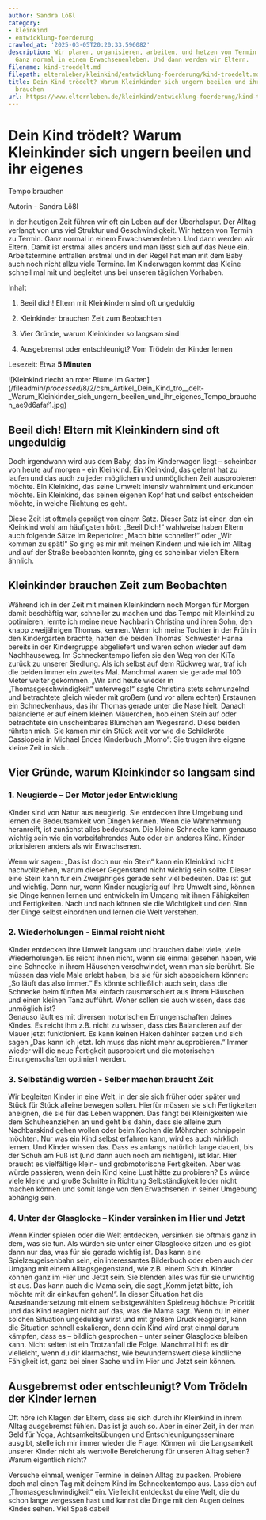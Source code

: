 ```yaml
---
author: Sandra Lößl
category:
- kleinkind
- entwicklung-foerderung
crawled_at: '2025-03-05T20:20:33.596082'
description: Wir planen, organisieren, arbeiten, und hetzen von Termin zu Termin.
  Ganz normal in einem Erwachsenenleben. Und dann werden wir Eltern.
filename: kind-troedelt.md
filepath: elternleben/kleinkind/entwicklung-foerderung/kind-troedelt.md
title: Dein Kind trödelt? Warum Kleinkinder sich ungern beeilen und ihr eigenes Tempo
  brauchen
url: https://www.elternleben.de/kleinkind/entwicklung-foerderung/kind-troedelt/
---
```


#  Dein Kind trödelt? Warum Kleinkinder sich ungern beeilen und ihr eigenes
Tempo brauchen

Autorin - Sandra Lößl

In der heutigen Zeit führen wir oft ein Leben auf der Überholspur. Der Alltag
verlangt von uns viel Struktur und Geschwindigkeit. Wir hetzen von Termin zu
Termin. Ganz normal in einem Erwachsenenleben. Und dann werden wir Eltern.
Damit ist erstmal alles anders und man lässt sich auf das Neue ein.
Arbeitstermine entfallen erstmal und in der Regel hat man mit dem Baby auch
noch nicht allzu viele Termine. Im Kinderwagen kommt das Kleine schnell mal
mit und begleitet uns bei unseren täglichen Vorhaben.

Inhalt

1. Beeil dich! Eltern mit Kleinkindern sind oft ungeduldig

2. Kleinkinder brauchen Zeit zum Beobachten

3. Vier Gründe, warum Kleinkinder so langsam sind

4. Ausgebremst oder entschleunigt? Vom Trödeln der Kinder lernen

Lesezeit: Etwa **5 Minuten**

![Kleinkind riecht an roter Blume im
Garten](/fileadmin/_processed_/8/2/csm_Artikel_Dein_Kind_tro__delt-
_Warum_Kleinkinder_sich_ungern_beeilen_und_ihr_eigenes_Tempo_brauchen_ae9d6afaf1.jpg)

##  Beeil dich! Eltern mit Kleinkindern sind oft ungeduldig

Doch irgendwann wird aus dem Baby, das im Kinderwagen liegt – scheinbar von
heute auf morgen - ein Kleinkind. Ein Kleinkind, das gelernt hat zu laufen und
das auch zu jeder möglichen und unmöglichen Zeit ausprobieren möchte. Ein
Kleinkind, das seine Umwelt intensiv wahrnimmt und erkunden möchte. Ein
Kleinkind, das seinen eigenen Kopf hat und selbst entscheiden möchte, in
welche Richtung es geht.  
  
Diese Zeit ist oftmals geprägt von einem Satz. Dieser Satz ist einer, den ein
Kleinkind wohl am häufigsten hört: „Beeil Dich!“ wahlweise haben Eltern auch
folgende Sätze im Repertoire: „Mach bitte schneller!“ oder „Wir kommen zu
spät!“ So ging es mir mit meinen Kindern und wie ich im Alltag und auf der
Straße beobachten konnte, ging es scheinbar vielen Eltern ähnlich.

##  Kleinkinder brauchen Zeit zum Beobachten

Während ich in der Zeit mit meinen Kleinkindern noch Morgen für Morgen damit
beschäftig war, schneller zu machen und das Tempo mit Kleinkind zu optimieren,
lernte ich meine neue Nachbarin Christina und ihren Sohn, den knapp
zweijährigen Thomas, kennen. Wenn ich meine Tochter in der Früh in den
Kindergarten brachte, hatten die beiden Thomas´ Schwester Hanna bereits in der
Kindergruppe abgeliefert und waren schon wieder auf dem Nachhauseweg. Im
Schneckentempo liefen sie den Weg von der KiTa zurück zu unserer Siedlung. Als
ich selbst auf dem Rückweg war, traf ich die beiden immer ein zweites Mal.
Manchmal waren sie gerade mal 100 Meter weiter gekommen. „Wir sind heute
wieder in „Thomasgeschwindigkeit“ unterwegs!“ sagte Christina stets
schmunzelnd und betrachtete gleich wieder mit großem (und vor allem echten)
Erstaunen ein Schneckenhaus, das ihr Thomas gerade unter die Nase hielt.
Danach balancierte er auf einem kleinen Mäuerchen, hob einen Stein auf oder
betrachtete ein unscheinbares Blümchen am Wegesrand. Diese beiden rührten
mich. Sie kamen mir ein Stück weit vor wie die Schildkröte Cassiopeia in
Michael Endes Kinderbuch „Momo“: Sie trugen ihre eigene kleine Zeit in sich…

##  Vier Gründe, warum Kleinkinder so langsam sind

### 1\. Neugierde – Der Motor jeder Entwicklung

Kinder sind von Natur aus neugierig. Sie entdecken ihre Umgebung und lernen
die Bedeutsamkeit von Dingen kennen. Wenn die Wahrnehmung heranreift, ist
zunächst alles bedeutsam. Die kleine Schnecke kann genauso wichtig sein wie
ein vorbeifahrendes Auto oder ein anderes Kind. Kinder priorisieren anders als
wir Erwachsenen.  
  
Wenn wir sagen: „Das ist doch nur ein Stein“ kann ein Kleinkind nicht
nachvollziehen, warum dieser Gegenstand nicht wichtig sein sollte. Dieser eine
Stein kann für ein Zweijähriges gerade sehr viel bedeuten. Das ist gut und
wichtig. Denn nur, wenn Kinder neugierig auf ihre Umwelt sind, können sie
Dinge kennen lernen und entwickeln im Umgang mit ihnen Fähigkeiten und
Fertigkeiten. Nach und nach können sie die Wichtigkeit und den Sinn der Dinge
selbst einordnen und lernen die Welt verstehen.

### 2\. Wiederholungen - Einmal reicht nicht

Kinder entdecken ihre Umwelt langsam und brauchen dabei viele, viele
Wiederholungen. Es reicht ihnen nicht, wenn sie einmal gesehen haben, wie eine
Schnecke in ihrem Häuschen verschwindet, wenn man sie berührt. Sie müssen das
viele Male erlebt haben, bis sie für sich abspeichern können: „So läuft das
also immer.“ Es könnte schließlich auch sein, dass die Schnecke beim fünften
Mal einfach rausmarschiert aus ihrem Häuschen und einen kleinen Tanz aufführt.
Woher sollen sie auch wissen, dass das unmöglich ist?  
Genauso läuft es mit diversen motorischen Errungenschaften deines Kindes. Es
reicht ihm z.B. nicht zu wissen, dass das Balancieren auf der Mauer jetzt
funktioniert. Es kann keinen Haken dahinter setzen und sich sagen „Das kann
ich jetzt. Ich muss das nicht mehr ausprobieren.“ Immer wieder will die neue
Fertigkeit ausprobiert und die motorischen Errungenschaften optimiert werden.

### 3\. Selbständig werden - Selber machen braucht Zeit

Wir begleiten Kinder in eine Welt, in der sie sich früher oder später und
Stück für Stück alleine bewegen sollen. Hierfür müssen sie sich Fertigkeiten
aneignen, die sie für das Leben wappnen. Das fängt bei Kleinigkeiten wie dem
Schuheanziehen an und geht bis dahin, dass sie alleine zum Nachbarskind gehen
wollen oder beim Kochen die Möhrchen schnippeln möchten. Nur was ein Kind
selbst erfahren kann, wird es auch wirklich lernen. Und Kinder wissen das.
Dass es anfangs natürlich lange dauert, bis der Schuh am Fuß ist (und dann
auch noch am richtigen), ist klar. Hier braucht es vielfältige klein- und
grobmotorische Fertigkeiten. Aber was würde passieren, wenn dein Kind keine
Lust hätte zu probieren? Es würde viele kleine und große Schritte in Richtung
Selbständigkeit leider nicht machen können und somit lange von den Erwachsenen
in seiner Umgebung abhängig sein.

### 4\. Unter der Glasglocke – Kinder versinken im Hier und Jetzt

Wenn Kinder spielen oder die Welt entdecken, versinken sie oftmals ganz in
dem, was sie tun. Als würden sie unter einer Glasglocke sitzen und es gibt
dann nur das, was für sie gerade wichtig ist. Das kann eine Spielzeugeisenbahn
sein, ein interessantes Bilderbuch oder eben auch der Umgang mit einem
Alltagsgegenstand, wie z.B. einem Schuh. Kinder können ganz im Hier und Jetzt
sein. Sie blenden alles was für sie unwichtig ist aus. Das kann auch die Mama
sein, die sagt „Komm jetzt bitte, ich möchte mit dir einkaufen gehen!“. In
dieser Situation hat die Auseinandersetzung mit einem selbstgewählten
Spielzeug höchste Priorität und das Kind reagiert nicht auf das, was die Mama
sagt. Wenn du in einer solchen Situation ungeduldig wirst und mit großem Druck
reagierst, kann die Situation schnell eskalieren, denn dein Kind wird erst
einmal darum kämpfen, dass es – bildlich gesprochen - unter seiner Glasglocke
bleiben kann. Nicht selten ist ein Trotzanfall die Folge. Manchmal hilft es
dir vielleicht, wenn du dir klarmachst, wie bewundernswert diese kindliche
Fähigkeit ist, ganz bei einer Sache und im Hier und Jetzt sein können.

##  Ausgebremst oder entschleunigt? Vom Trödeln der Kinder lernen

Oft höre ich Klagen der Eltern, dass sie sich durch ihr Kleinkind in ihrem
Alltag ausgebremst fühlen. Das ist ja auch so. Aber in einer Zeit, in der man
Geld für Yoga, Achtsamkeitsübungen und Entschleunigungsseminare ausgibt,
stelle ich mir immer wieder die Frage: Können wir die Langsamkeit unserer
Kinder nicht als wertvolle Bereicherung für unseren Alltag sehen? Warum
eigentlich nicht?  
  
Versuche einmal, weniger Termine in deinen Alltag zu packen. Probiere doch mal
einen Tag mit deinem Kind im Schneckentempo aus. Lass dich auf
„Thomasgeschwindigkeit“ ein. Vielleicht entdeckst du eine Welt, die du schon
lange vergessen hast und kannst die Dinge mit den Augen deines Kindes sehen.
Viel Spaß dabei!

